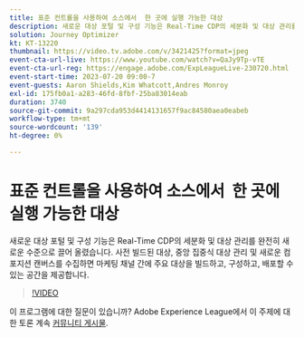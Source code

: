 ```yaml
---
title: 표준 컨트롤을 사용하여 소스에서 ​ 한 곳에 실행 가능한 대상
description: 새로운 대상 포털 및 구성 기능은 Real-Time CDP의 세분화 및 대상 관리를 완전히 새로운 수준으로 끌어 올렸습니다. 사전 빌드된 대상, 중앙 집중식 대상 관리 및 새로운 컴포지션 캔버스를 수집하면 마케팅 채널 간에 주요 대상을 빌드하고, 구성하고, 배포할 수 있는 공간을 제공합니다.
solution: Journey Optimizer
kt: KT-13220
thumbnail: https://video.tv.adobe.com/v/3421425?format=jpeg
event-cta-url-live: https://www.youtube.com/watch?v=QaJy9Tp-vTE
event-cta-url-reg: https://engage.adobe.com/ExpLeagueLive-230720.html
event-start-time: 2023-07-20 09:00-7
event-guests: Aaron Shields,Kim Whatcott,Andres Monroy
exl-id: 175fb0a1-a283-46fd-8fbf-25ba83014eab
duration: 3740
source-git-commit: 9a297cda953d4414131657f9ac84580aea0eabeb
workflow-type: tm+mt
source-wordcount: '139'
ht-degree: 0%

---
```


# 표준 컨트롤을 사용하여 소스에서 &#x200B; 한 곳에 실행 가능한 대상

새로운 대상 포털 및 구성 기능은 Real-Time CDP의 세분화 및 대상 관리를 완전히 새로운 수준으로 끌어 올렸습니다. 사전 빌드된 대상, 중앙 집중식 대상 관리 및 새로운 컴포지션 캔버스를 수집하면 마케팅 채널 간에 주요 대상을 빌드하고, 구성하고, 배포할 수 있는 공간을 제공합니다.

>[!VIDEO](https://video.tv.adobe.com/v/3421425/?quality=12&learn=on)

이 프로그램에 대한 질문이 있습니까? Adobe Experience League에서 이 주제에 대한 토론 계속 [커뮤니티 게시물](https://experienceleaguecommunities.adobe.com/t5/adobe-experience-platform/experience-league-live-post-session-discussion-actionable/m-p/607073#M366).
